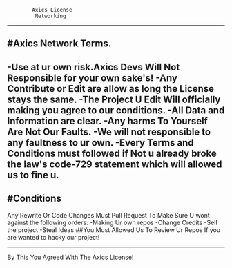             Axics License
             Networking

---
#Axics Network Terms.
---
-Use at ur own risk.Axics Devs Will Not Responsible for your own sake's!
-Any Contribute or Edit are allow as long the License stays the same.
-The Project U Edit Will officially making you agree to our conditions.
-All Data and Information are clear.
-Any harms To Yourself Are Not Our Faults.
-We will not responsible to any faultness to ur own.
-Every Terms and Conditions must followed if Not u already broke the law's code-729 statement which will allowed us to fine u.
------
#Conditions
------
Any Rewrite Or Code Changes Must Pull Request To Make Sure U wont against the following orders:
-Making Ur own repos
-Change Credits
-Sell the project
-Steal Ideas
##You Must Allowed Us To Review Ur Repos If you are wanted to hacky our project!

---
By This You Agreed With The Axics License!
